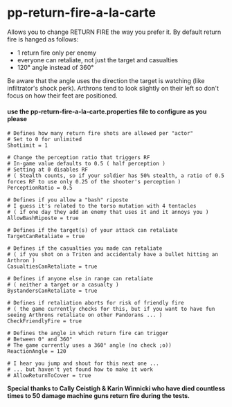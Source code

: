 # pp-return-fire-a-la-carte

Allows you to change RETURN FIRE the way you prefer it.
By default return fire is hanged as follows:
- 1 return fire only per enemy
- everyone can retaliate, not just the target and casualties
- 120° angle instead of 360°

Be aware that the angle uses the direction the target is watching (like infiltrator's shock perk). Arthrons tend to look slightly on their left so don't focus on how their feet are positioned.

#### use the pp-return-fire-a-la-carte.properties file to configure as you please
```
# Defines how many return fire shots are allowed per "actor"
# Set to 0 for unlimited
ShotLimit = 1

# Change the perception ratio that triggers RF
# In-game value defaults to 0.5 ( half perception )
# Setting at 0 disables RF
# ( Stealth counts, so if your soldier has 50% stealth, a ratio of 0.5 forces RF to use only 0.25 of the shooter's perception )
PerceptionRatio = 0.5

# Defines if you allow a "bash" riposte
# I guess it's related to the torso mutation with 4 tentacles
# ( if one day they add an enemy that uses it and it annoys you )
AllowBashRiposte = true

# Defines if the target(s) of your attack can retaliate
TargetCanRetaliate = true

# Defines if the casualties you made can retaliate
# ( if you shot on a Triton and accidentaly have a bullet hitting an Arthron )
CasualtiesCanRetaliate = true

# Defines if anyone else in range can retaliate
# ( neither a target or a casualty )
BystandersCanRetaliate = true

# Defines if retaliation aborts for risk of friendly fire
# ( the game currently checks for this, but if you want to have fun seeing Arthrons retaliate on other Pandorans ... )
CheckFriendlyFire = true

# Defines the angle in which return fire can trigger
# Between 0° and 360°
# The game currently uses a 360° angle (no check ;o))
ReactionAngle = 120

# I hear you jump and shout for this next one ...
# ... but haven't yet found how to make it work
# AllowReturnToCover = true
```

**Special thanks to Cally Ceistigh & Karin Winnicki who have died countless times to 50 damage machine guns return fire during the tests.**
